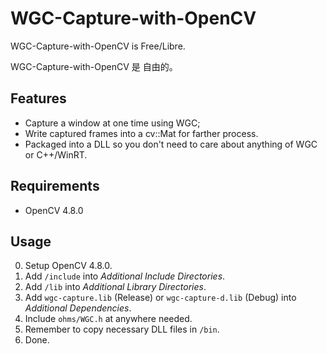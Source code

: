 # WGC-Capture-with-OpenCV

WGC-Capture-with-OpenCV is Free/Libre.

WGC-Capture-with-OpenCV 是 自由的。

## Features

* Capture a window at one time using WGC;
* Write captured frames into a cv::Mat for farther process.
* Packaged into a DLL so you don't need to care about anything of WGC or C++/WinRT.

## Requirements

* OpenCV 4.8.0

## Usage

0. Setup OpenCV 4.8.0.
1. Add `/include` into *Additional Include Directories*.
2. Add `/lib` into *Additional Library Directories*.
3. Add `wgc-capture.lib` (Release) or `wgc-capture-d.lib` (Debug) into *Additional Dependencies*.
4. Include `ohms/WGC.h` at anywhere needed.
5. Remember to copy necessary DLL files in `/bin`.
6. Done.
